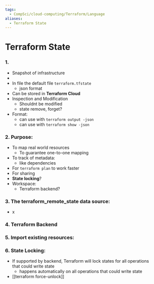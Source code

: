 ```yaml
---
tags:
  - CompSci/cloud-computing/Terraform/Language
aliases:
  - Terraform State
---
```

# Terraform State
### 1. 
- Snapshot of infrastructure
- 
- In file the default file `terraform.tfstate`
	- json format
- Can be stored in **Terraform Cloud**
- Inspection and Modification
	- Shouldnt be modified
	- state remove, forget?
- Format:
	- can use with `terraform output -json`
	- can use with `terraform show -json`
### 2. Purpose:
- To map real world resources
	- To guarantee one-to-one mapping
- To track of metadata:
	- like dependencies
- For `terraform plan` to work faster
- For sharing
- **State locking**?
- Workspace:
	- Terraform backend?
### 3. The terraform_remote_state data source:
- x
### 4. Terraform Backend
### 5. Import existing resources:
### 6. State Locking:
- If supported by backend, Terraform will lock states for all operations that could write state
	- happens automatically on all operations that could write state
- [[terraform force-unlock]]